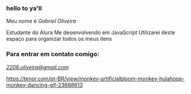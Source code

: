 ### hello to ya'll

Meu nome é *Gabriel Oliveira*

Estudante do Alura
Me desenvolvendo em JavaScript
Utilizarei deste espaço para organizar todos os meus itens

### Para entrar em contato comigo:

*2206.oliveira@gmail.com*

![]()https://tenor.com/pt-BR/view/monkey-artificialbloom-monkey-hulahoop-monkey-dancing-gif-23688613


















